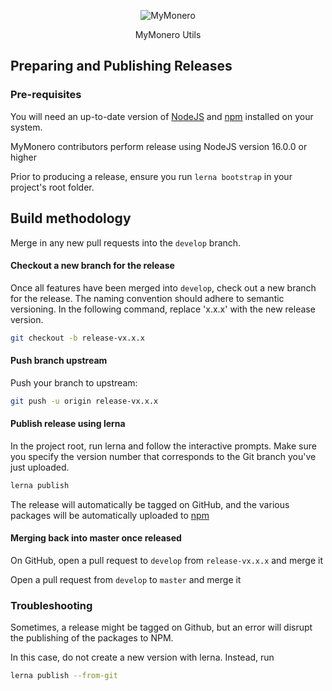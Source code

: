 <p align="center">
  <img alt="MyMonero" src="https://user-images.githubusercontent.com/1645428/146000939-b06f8fd3-9ed2-4a5e-bdd6-3981281dde9c.png">
</p>

<p align="center">
  MyMonero Utils
</p>

## Preparing and Publishing Releases

### Pre-requisites

You will need an up-to-date version of [NodeJS](https://nodejs.org) and [npm](https://github.com/npm/cli) installed on your system.

MyMonero contributors perform release using NodeJS version 16.0.0 or higher 

Prior to producing a release, ensure you run `lerna bootstrap` in your project's root folder.

## Build methodology

Merge in any new pull requests into the `develop` branch.

#### Checkout a new branch for the release 
Once all features have been merged into `develop`, check out a new branch for the release. The naming convention should adhere to semantic versioning. In the following command, replace 'x.x.x' with the new release version.

```bash
git checkout -b release-vx.x.x
```

#### Push branch upstream 
Push your branch to upstream: 

```bash
git push -u origin release-vx.x.x
```

#### Publish release using lerna
In the project root, run lerna and follow the interactive prompts. Make sure you specify the version number that corresponds to the Git branch you've just uploaded.

```bash
lerna publish
```

The release will automatically be tagged on GitHub, and the various packages will be automatically uploaded to [npm](https://www.npmjs.org)

#### Merging back into master once released

On GitHub, open a pull request to `develop` from `release-vx.x.x` and merge it

Open a pull request from `develop` to `master` and merge it

### Troubleshooting

Sometimes, a release might be tagged on Github, but an error will disrupt the publishing of the packages to NPM. 

In this case, do not create a new version with lerna. Instead, run 
```bash
lerna publish --from-git
```